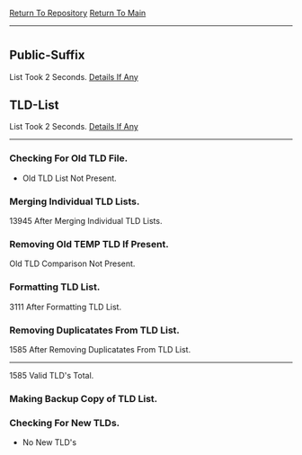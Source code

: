 [Return To Repository](https://github.com/deathbybandaid/piholeparser/)
[Return To Main](https://github.com/deathbybandaid/piholeparser/blob/master/RecentRunLogs/Mainlog.md)
____________________________________
# 
## Public-Suffix
List Took 2 Seconds.
[Details If Any](https://github.com/deathbybandaid/piholeparser/blob/master/RecentRunLogs/TopLevelScripts/15-Processing-Top-Level-Domains/Public-Suffix.md)

## TLD-List
List Took 2 Seconds.
[Details If Any](https://github.com/deathbybandaid/piholeparser/blob/master/RecentRunLogs/TopLevelScripts/15-Processing-Top-Level-Domains/TLD-List.md)

____________________________________
### Checking For Old TLD File.
* Old TLD List Not Present.
### Merging Individual TLD Lists.
13945 After Merging Individual TLD Lists.
### Removing Old TEMP TLD If Present.
Old TLD Comparison Not Present.
### Formatting TLD List.
3111 After Formatting TLD List.
### Removing Duplicatates From TLD List.
1585 After Removing Duplicatates From TLD List.
____________________________________
1585 Valid TLD's Total.
### Making Backup Copy of TLD List.
### Checking For New TLDs.
* No New TLD's
